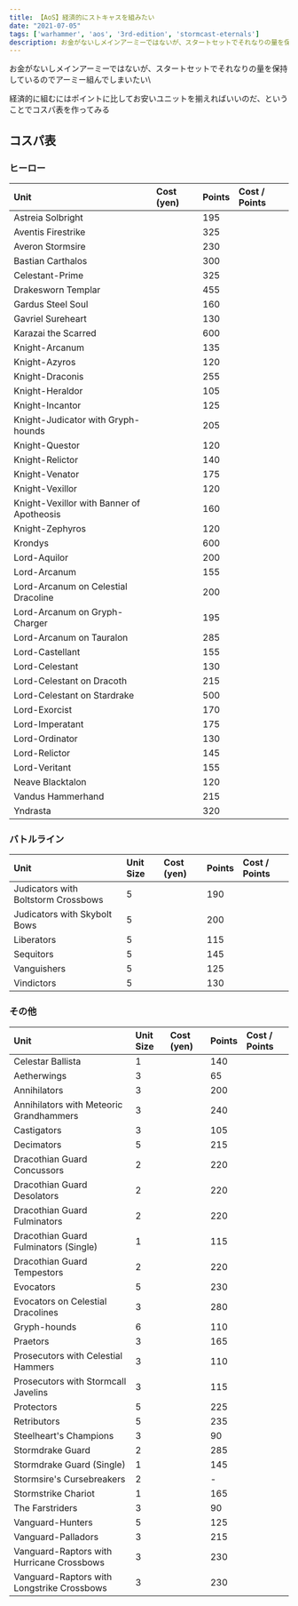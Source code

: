 ```yaml
---
title: 【AoS】経済的にストキャスを組みたい
date: "2021-07-05"
tags: ['warhammer', 'aos', '3rd-edition', 'stormcast-eternals']
description: お金がないしメインアーミーではないが、スタートセットでそれなりの量を保持しているのでアーミー組んでしまいたい
---
```


お金がないしメインアーミーではないが、スタートセットでそれなりの量を保持しているのでアーミー組んでしまいたい\

経済的に組むにはポイントに比してお安いユニットを揃えればいいのだ、ということでコスパ表を作ってみる

## コスパ表
### ヒーロー
| Unit | Cost (yen) | Points | Cost / Points |
| :----| :--------- | :----- | :------------ |
| Astreia Solbright |  | 195 |  |
| Aventis Firestrike |  | 325 |  |
| Averon Stormsire |  | 230 |  |
| Bastian Carthalos |  | 300 |  |
| Celestant-Prime |  | 325 |  |
| Drakesworn Templar |  | 455 |  |
| Gardus Steel Soul |  | 160 |  |
| Gavriel Sureheart |  | 130 |  |
| Karazai the Scarred |  | 600 |  |
| Knight-Arcanum |  | 135 |  |
| Knight-Azyros |  | 120 |  |
| Knight-Draconis |  | 255 |  |
| Knight-Heraldor |  | 105 |  |
| Knight-Incantor |  | 125 |  |
| Knight-Judicator with Gryph-hounds |  | 205 |  |
| Knight-Questor |  | 120 |  |
| Knight-Relictor |  | 140 |  |
| Knight-Venator |  | 175 |  |
| Knight-Vexillor |  | 120 |  |
| Knight-Vexillor with Banner of Apotheosis |  | 160 |  |
| Knight-Zephyros |  | 120 |  |
| Krondys |  | 600 |  |
| Lord-Aquilor |  | 200 |  |
| Lord-Arcanum |  | 155 |  |
| Lord-Arcanum on Celestial Dracoline |  | 200 |  |
| Lord-Arcanum on Gryph-Charger |  | 195 |  |
| Lord-Arcanum on Tauralon |  | 285 |  |
| Lord-Castellant |  | 155 |  |
| Lord-Celestant |  | 130 |  |
| Lord-Celestant on Dracoth |  | 215 |  |
| Lord-Celestant on Stardrake |  | 500 |  |
| Lord-Exorcist |  | 170 |  |
| Lord-Imperatant |  | 175 |  |
| Lord-Ordinator |  | 130 |  |
| Lord-Relictor |  | 145 |  |
| Lord-Veritant |  | 155 |  |
| Neave Blacktalon |  | 120 |  |
| Vandus Hammerhand |  | 215 |  |
| Yndrasta |  | 320 |  |
### バトルライン
| Unit | Unit Size | Cost (yen) | Points | Cost / Points |
| :----| :-------- | :--------- | :----- | :------------ |
| Judicators with Boltstorm Crossbows | 5 |  | 190 |  |
| Judicators with Skybolt Bows | 5 |  | 200 |  |
| Liberators | 5 |  | 115 |  |
| Sequitors | 5 |  | 145 |  |
| Vanguishers | 5 |  | 125 |  |
| Vindictors | 5 |  | 130 |  |
### その他
| Unit | Unit Size | Cost (yen) | Points | Cost / Points |
| :----| :-------- | :--------- | :----- | :------------ |
| Celestar Ballista | 1 |  | 140 |  |
| Aetherwings | 3 |  | 65 |  |
| Annihilators | 3 |  | 200 |  |
| Annihilators with Meteoric Grandhammers | 3 |  | 240 |  |
| Castigators | 3 |  | 105 |  |
| Decimators | 5 |  | 215 |  |
| Dracothian Guard Concussors | 2 |  | 220 |  |
| Dracothian Guard Desolators | 2 |  | 220 |  |
| Dracothian Guard Fulminators | 2 |  | 220 |  |
| Dracothian Guard Fulminators (Single) | 1 |  | 115 |  |
| Dracothian Guard Tempestors | 2 |  | 220 |  |
| Evocators | 5 |  | 230 |  |
| Evocators on Celestial Dracolines | 3 |  | 280 |  |
| Gryph-hounds | 6 |  | 110 |  |
| Praetors | 3 |  | 165 |  |
| Prosecutors with Celestial Hammers | 3 |  | 110 |  |
| Prosecutors with Stormcall Javelins | 3 |  | 115 |  |
| Protectors | 5 |  | 225 |  |
| Retributors | 5 |  | 235 |  |
| Steelheart's Champions | 3 |  | 90 |  |
| Stormdrake Guard | 2 |  | 285 |  |
| Stormdrake Guard (Single) | 1 |  | 145 |  |
| Stormsire's Cursebreakers | 2 |  | - |  |
| Stormstrike Chariot | 1 |  | 165 |  |
| The Farstriders | 3 |  | 90 |  |
| Vanguard-Hunters | 5 |  | 125 |  |
| Vanguard-Palladors | 3 |  | 215 |  |
| Vanguard-Raptors with Hurricane Crossbows | 3 |  | 230 |  |
| Vanguard-Raptors with Longstrike Crossbows | 3 |  | 230 |  |
